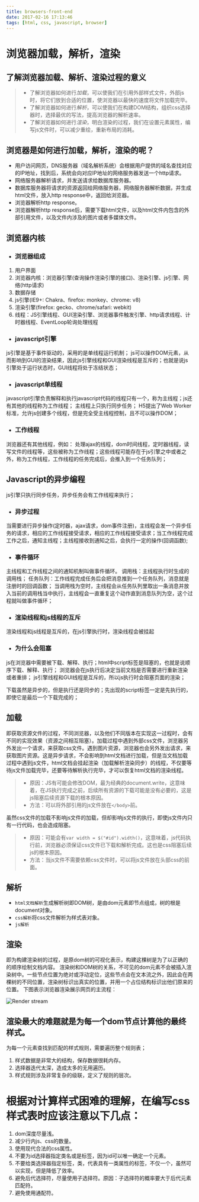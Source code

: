```yaml
---
title: browsers-front-end
date: 2017-02-16 17:13:46
tags: [html, css, javascript, browser]
---
```

# 浏览器加载，解析，渲染

## 了解浏览器加载、解析、渲染过程的意义

> * 了解浏览器如何进行*加载*，可以使我们在引用外部样式文件，外部js时，将它们放到合适的位置，使浏览器以最快的速度将文件加载完毕。
> * 了解浏览器如何进行*解析*，可以使我们在构建DOM结构，组织css选择器时，选择最优的写法，提高浏览器的解析速率。
> * 了解浏览器如何进行*渲染*，明白渲染的过程，我们在设置元素属性，编写js文件时，可以减少重绘，重新布局的消耗。

## 浏览器是如何进行加载，解析，渲染的呢？

* 用户访问网页，DNS服务器（域名解析系统）会根据用户提供的域名查找对应的IP地址，找到后，系统会向对应IP地址的网络服务器发送一个http请求。
* 网络服务器解析请求，并发送请求给数据库服务器。
* 数据库服务器将请求的资源返回给网络服务器，网络服务器解析数据，并生成html文件，放入http response中，返回给浏览器。
* 浏览器解析http response。
* 浏览器解析http response后，需要下载html文件，以及html文件内包含的外部引用文件，以及文件内涉及的图片或者多媒体文件。

<!--more-->

## 浏览器内核

* ### 浏览器组成
1. 用户界面
2. 浏览器内核：浏览器引擎(查询操作渲染引擎的接口)、渲染引擎、js引擎、网络(http请求)
3. 数据存储
4. js引擎(IE9+: Chakra、firefox: monkey、chrome: v8) 
5. 渲染引擎(firefox: gecko、chrome/safari: webkit)
6. 线程：JS引擎线程、GUI渲染引擎、浏览器事件触发引擎、http请求线程、计时器线程、EventLoop轮询处理线程

* ### javascript引擎
js引擎是基于事件驱动的，采用的是单线程运行机制；
js可以操作DOM元素，从而影响到GUI的渲染结果，因此js引擎线程和GUI渲染线程是互斥的；也就是说js引擎处于运行状态时，GUI线程将处于冻结状态；

* ### javascript单线程
javascript引擎负责解释和执行javascript代码的线程只有一个，称为主线程；js还有其他的线程称为工作线程；
主线程上只执行同步任务；
H5提出了Web Worker标准，允许js创建多个线程，但是完全受主线程控制，且不可以操作DOM；

* ### 工作线程
浏览器还有其他线程，例如：
处理ajax的线程，dom时间线程，定时器线程，读写文件的线程等，这些被称为工作线程；这些线程可能存在于js引擎之中或者之外，称为工作线程，工作线程的任务完成后，会推入到一个任务队列；

## Javascript的异步编程
js引擎只执行同步任务，异步任务会有工作线程来执行；

* ### 异步过程
当需要进行异步操作(定时器，ajax请求，dom事件注册)，主线程会发一个异步任务的请求，相应的工作线程接受请求，相应的工作线程接受请求；当工作线程完成工作之后，通知主线程；主线程接收到通知之后，会执行一定的操作(回调函数);

* ### 事件循环
主线程和工作线程之间的通知机制叫做事件循环。
调用栈：主线程执行时生成的调用栈；
任务队列：工作线程完成任务后会把消息推到一个任务队列，消息就是注册时的回调函数；
当调用栈为空时，主线程会从任务队列里取出一条消息并放入当前的调用栈当中执行，主线程会一直重复这个动作直到消息队列为空，这个过程就叫做事件循环；

* ### 渲染线程和js线程的互斥
渲染线程和js线程是互斥的，在js引擎执行时，渲染线程会被挂起

* ### 为什么会阻塞
js在浏览器中需要被下载、解释、执行；html中script标签是阻塞的，也就是说顺序下载、解释、执行；
浏览器会在js执行后决定当前文档是否需要进行重新渲染或者重排；
js引擎线程和GUI线程是互斥的，所以js执行时会阻塞页面的渲染；

下载虽然是异步的，但是执行还是同步的；先出现的script标签一定是先执行的，即使它是最后一个下载完成的；

## 加载

  即获取资源文件的过程，不同浏览器，以及他们不同版本在实现这一过程时，会有不同的实现效果（资源之间相互阻塞）。加载过程中遇到外部css文件，浏览器另外发出一个请求，来获取css文件。遇到图片资源，浏览器也会另外发出请求，来获取图片资源。这是异步请求，不会影响到html文档进行加载，但是当文档加载过程中遇到js文件，html文档会挂起渲染（加载解析渲染同步）的线程，不仅要等待js文件加载完毕，还要等待解析执行完毕，才可以恢复html文档的渲染线程。

> * 原因：JS有可能会修改DOM，最为经典的document.write，这意味着，在JS执行完成之前，后续所有资源的下载可能是没有必要的，这是js阻塞后续资源下载的根本原因。
> * 方法：可以将外部引用的js文件放在`</body>`前。

虽然css文件的加载不影响js文件的加载，但却影响js文件的执行，即使js文件内只有一行代码，也会造成阻塞。

> * 原因：可能会有`var width = $("#id").width()`，这意味着，js代码执行前，浏览器必须保证css文件已下载和解析完成。这也是css阻塞后续js的根本原因。
> * 方法：当js文件不需要依赖css文件时，可以将js文件放在头部css的前面。

## 解析

* `html文档解析`生成解析树即DOM树，是由dom元素即节点组成，树的根是document对象。
* `css解析`将css文件解析为样式表对象。
* `js解析`

## 渲染

  即为构建渲染树的过程，是原dom树的可视化表示，构建这棵树是为了以正确的的顺序绘制文档内容。
  渲染树和DOM树的关系，不可见的dom元素不会被插入渲染树中。一些节点位置为绝对或浮动定位，这些节点会在文本流之外，因此会在两棵树的不同位置，渲染树标识出真实的位置，并用一个占位结构标识出他们原来的位置。
  下图表示浏览器渲染展示网页的主流程：
  
  ![Render stream](https://user-gold-cdn.xitu.io/2017/9/30/5bbd1038b8e6d9501b73e43bab9495cd?imageView2/0/w/1280/h/960)
  
## 渲染最大的难题就是为每一个dom节点计算他的最终样式。

为每一个元素查找到匹配的样式规则，需要遍历整个规则表；
1. 样式数据是非常大的结构，保存数据很耗内存。
2. 选择器迭代太深，造成太多的无用遍历。
3. 样式规则涉及非常复杂的级联，定义了规则的层次。

# 根据对计算样式困难的理解，在编写css样式表时应该注意以下几点：

1. dom深度尽量浅。
2. 减少行内js、css的数量。
3. 使用现代合法的css属性。
4. 不要为id选择器指定类名或是标签，因为id可以唯一确定一个元素。
5. 不要给类选择器指定标签，类，代表具有一类属性的标签，不仅一个，虽然可以实现，但是降低了效率。
6. 避免后代选择符，尽量使用子选择符。原因：子选择符的概率要大于后代元素匹配符。
7. 避免使用通配符。

